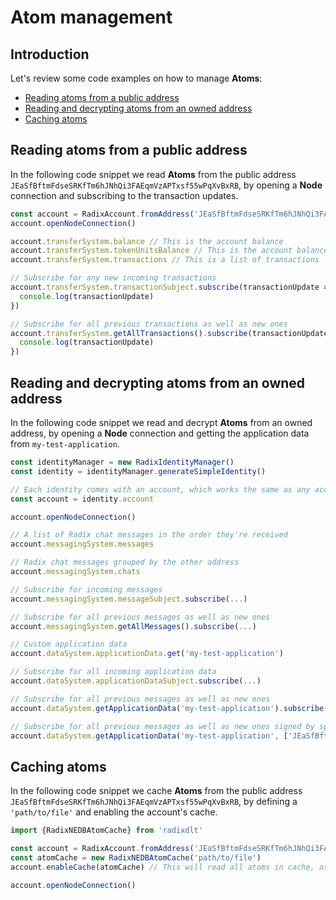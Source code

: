 # Atom management

## Introduction

Let's review some code examples on how to manage **Atoms**:

* [Reading atoms from a public address](https://docs.radixdlt.com/alpha/developer/javascript-client-library-guide/code-examples#reading-atoms-from-a-public-address)
* [Reading and decrypting atoms from an owned address](https://docs.radixdlt.com/alpha/developer/javascript-client-library-guide/code-examples#reading-and-decrypting-atoms-from-an-owned-address)
* [Caching atoms](https://docs.radixdlt.com/alpha/developer/javascript-client-library-guide/code-examples#caching-atoms)

## Reading atoms from a public address

In the following code snippet we read **Atoms** from the public address `JEaSfBftmFdseSRKfTm6hJNhQi3FAEqmVzAPTxsf55wPqXvBxRB`, by opening a **Node** connection and subscribing to the transaction updates.

```javascript
const account = RadixAccount.fromAddress('JEaSfBftmFdseSRKfTm6hJNhQi3FAEqmVzAPTxsf55wPqXvBxRB')
account.openNodeConnection()

account.transferSystem.balance // This is the account balance
account.transferSystem.tokenUnitsBalance // This is the account balance in token units
account.transferSystem.transactions // This is a list of transactions 

// Subscribe for any new incoming transactions
account.transferSystem.transactionSubject.subscribe(transactionUpdate => {
  console.log(transactionUpdate)
})

// Subscribe for all previous transactions as well as new ones
account.transferSystem.getAllTransactions().subscribe(transactionUpdate => {
  console.log(transactionUpdate)
})
```

## Reading and decrypting atoms from an owned address

In the following code snippet we read and decrypt **Atoms** from an owned address, by opening a **Node** connection and getting the application data from `my-test-application`.

```javascript
const identityManager = new RadixIdentityManager()
const identity = identityManager.generateSimpleIdentity()

// Each identity comes with an account, which works the same as any account, but can also decrypt encrypted messages
const account = identity.account

account.openNodeConnection() 

// A list of Radix chat messages in the order they're received
account.messagingSystem.messages 

// Radix chat messages grouped by the other address
account.messagingSystem.chats 

// Subscribe for incoming messages
account.messagingSystem.messageSubject.subscribe(...)

// Subscribe for all previous messages as well as new ones
account.messagingSystem.getAllMessages().subscribe(...)

// Custom application data 
account.dataSystem.applicationData.get('my-test-application')

// Subscribe for all incoming application data
account.dataSystem.applicationDataSubject.subscribe(...)

// Subscribe for all previous messages as well as new ones
account.dataSystem.getApplicationData('my-test-application').subscribe(...)

// Subscribe for all previous messages as well as new ones signed by specific addresses
account.dataSystem.getApplicationData('my-test-application', ['JEaSfBftmFdseSRKfTm6hJNhQi3FAEqmVzAPTxsf55wPqXvBxRB']).subscribe(...)
```

## Caching atoms

In the following code snippet we cache **Atoms** from the public address `JEaSfBftmFdseSRKfTm6hJNhQi3FAEqmVzAPTxsf55wPqXvBxRB`, by defining a `'path/to/file'` and enabling the account's cache.

```javascript
import {RadixNEDBAtomCache} from 'radixdlt'

const account = RadixAccount.fromAddress('JEaSfBftmFdseSRKfTm6hJNhQi3FAEqmVzAPTxsf55wPqXvBxRB')
const atomCache = new RadixNEDBAtomCache('path/to/file')
account.enableCache(atomCache) // This will read all atoms in cache, as well as store new ones in the future

account.openNodeConnection()
```

